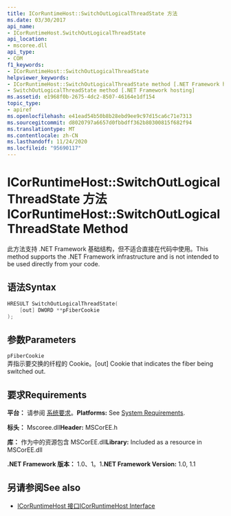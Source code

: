 ```yaml
---
title: ICorRuntimeHost::SwitchOutLogicalThreadState 方法
ms.date: 03/30/2017
api_name:
- ICorRuntimeHost.SwitchOutLogicalThreadState
api_location:
- mscoree.dll
api_type:
- COM
f1_keywords:
- ICorRuntimeHost::SwitchOutLogicalThreadState
helpviewer_keywords:
- ICorRuntimeHost::SwitchOutLogicalThreadState method [.NET Framework hosting]
- SwitchOutLogicalThreadState method [.NET Framework hosting]
ms.assetid: e1968f0b-2675-4dc2-8507-46164e1df154
topic_type:
- apiref
ms.openlocfilehash: e41ead54b50b8b28ebd9ee9c97d15ca6c71e7313
ms.sourcegitcommit: d8020797a6657d0fbbdff362b80300815f682f94
ms.translationtype: MT
ms.contentlocale: zh-CN
ms.lasthandoff: 11/24/2020
ms.locfileid: "95690117"
---
```

# <a name="icorruntimehostswitchoutlogicalthreadstate-method"></a><span data-ttu-id="94279-102">ICorRuntimeHost::SwitchOutLogicalThreadState 方法</span><span class="sxs-lookup"><span data-stu-id="94279-102">ICorRuntimeHost::SwitchOutLogicalThreadState Method</span></span>

<span data-ttu-id="94279-103">此方法支持 .NET Framework 基础结构，但不适合直接在代码中使用。</span><span class="sxs-lookup"><span data-stu-id="94279-103">This method supports the .NET Framework infrastructure and is not intended to be used directly from your code.</span></span>  
  
## <a name="syntax"></a><span data-ttu-id="94279-104">语法</span><span class="sxs-lookup"><span data-stu-id="94279-104">Syntax</span></span>  
  
```cpp  
HRESULT SwitchOutLogicalThreadState(  
    [out] DWORD **pFiberCookie  
);  
```  
  
## <a name="parameters"></a><span data-ttu-id="94279-105">参数</span><span class="sxs-lookup"><span data-stu-id="94279-105">Parameters</span></span>  

 `pFiberCookie`  
 <span data-ttu-id="94279-106">弄指示要交换的纤程的 Cookie。</span><span class="sxs-lookup"><span data-stu-id="94279-106">[out] Cookie that indicates the fiber being switched out.</span></span>  
  
## <a name="requirements"></a><span data-ttu-id="94279-107">要求</span><span class="sxs-lookup"><span data-stu-id="94279-107">Requirements</span></span>  

 <span data-ttu-id="94279-108">**平台：** 请参阅 [系统要求](../../get-started/system-requirements.md)。</span><span class="sxs-lookup"><span data-stu-id="94279-108">**Platforms:** See [System Requirements](../../get-started/system-requirements.md).</span></span>  
  
 <span data-ttu-id="94279-109">**标头：** Mscoree.dll</span><span class="sxs-lookup"><span data-stu-id="94279-109">**Header:** MSCorEE.h</span></span>  
  
 <span data-ttu-id="94279-110">**库：** 作为中的资源包含 MSCorEE.dll</span><span class="sxs-lookup"><span data-stu-id="94279-110">**Library:** Included as a resource in MSCorEE.dll</span></span>  
  
 <span data-ttu-id="94279-111">**.NET Framework 版本：** 1.0、1。1</span><span class="sxs-lookup"><span data-stu-id="94279-111">**.NET Framework Version:** 1.0, 1.1</span></span>  
  
## <a name="see-also"></a><span data-ttu-id="94279-112">另请参阅</span><span class="sxs-lookup"><span data-stu-id="94279-112">See also</span></span>

- [<span data-ttu-id="94279-113">ICorRuntimeHost 接口</span><span class="sxs-lookup"><span data-stu-id="94279-113">ICorRuntimeHost Interface</span></span>](icorruntimehost-interface.md)
